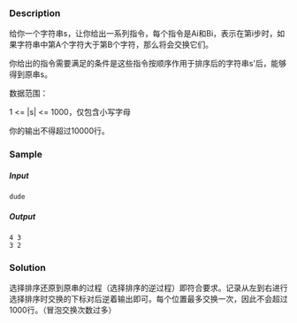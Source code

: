 ### Description

给你一个字符串s，让你给出一系列指令，每个指令是Ai和Bi，表示在第i步时，如果字符串中第A个字符大于第B个字符，那么将会交换它们。

你给出的指令需要满足的条件是这些指令按顺序作用于排序后的字符串s'后，能够得到原串s。

数据范围：

1 <= |s| <= 1000，仅包含小写字母

你的输出不得超过10000行。

### Sample

##### Input

```
dude
```

##### Output

```
4 3
3 2
```

### Solution

选择排序还原到原串的过程（选择排序的逆过程）即符合要求。记录从左到右进行选择排序时交换的下标对后逆着输出即可。每个位置最多交换一次，因此不会超过1000行。（冒泡交换次数过多）

